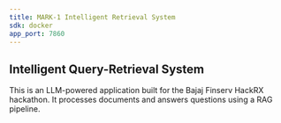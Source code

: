 ```yaml
---
title: MARK-1 Intelligent Retrieval System
sdk: docker
app_port: 7860
---
```


## Intelligent Query-Retrieval System
This is an LLM-powered application built for the Bajaj Finserv HackRX hackathon. It processes documents and answers questions using a RAG pipeline.